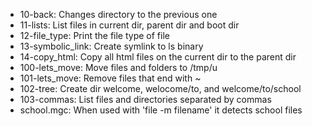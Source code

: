 - 10-back: Changes directory to the previous one
- 11-lists: List files in current dir, parent dir and boot dir
- 12-file_type: Print the file type of file
- 13-symbolic_link: Create symlink to ls binary
- 14-copy_html: Copy all html files on the current dir to the parent dir
- 100-lets_move: Move files and folders to /tmp/u
- 101-lets_move: Remove files that end with ~
- 102-tree: Create dir welcome, welocome/to, and welcome/to/school
- 103-commas: List files and directories separated by commas
- school.mgc: When used with 'file -m filename' it detects school files
